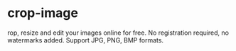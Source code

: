 # crop-image
rop, resize and edit your images online for free. No registration required, no watermarks added. Support JPG, PNG, BMP formats.
